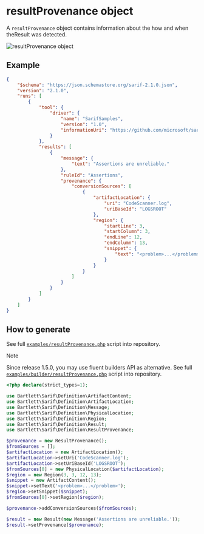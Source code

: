<!-- markdownlint-disable MD013 -->
# resultProvenance object

A `resultProvenance` object contains information about the how and when theResult was detected.

![resultProvenance object](../assets/images/reference-result-provenance.graphviz.svg)

## Example

```json
{
    "$schema": "https://json.schemastore.org/sarif-2.1.0.json",
    "version": "2.1.0",
    "runs": [
        {
            "tool": {
                "driver": {
                    "name": "SarifSamples",
                    "version": "1.0",
                    "informationUri": "https://github.com/microsoft/sarif-tutorials/"
                }
            },
            "results": [
                {
                    "message": {
                        "text": "Assertions are unreliable."
                    },
                    "ruleId": "Assertions",
                    "provenance": {
                        "conversionSources": [
                            {
                                "artifactLocation": {
                                    "uri": "CodeScanner.log",
                                    "uriBaseId": "LOGSROOT"
                                },
                                "region": {
                                    "startLine": 3,
                                    "startColumn": 3,
                                    "endLine": 12,
                                    "endColumn": 13,
                                    "snippet": {
                                        "text": "<problem>...</problem>"
                                    }
                                }
                            }
                        ]
                    }
                }
            ]
        }
    ]
}
```

## How to generate

See full [`examples/resultProvenance.php`][example-script] script into repository.

> [!NOTE]
> Since release 1.5.0, you may use fluent builders API as alternative.
> See full [`examples/builder/resultProvenance.php`][example-builder] script into repository.

[example-script]: https://github.com/llaville/sarif-php-sdk/blob/master/examples/resultProvenance.php
[example-builder]: https://github.com/llaville/sarif-php-sdk/blob/master/examples/builder/resultProvenance.php

```php
<?php declare(strict_types=1);

use Bartlett\Sarif\Definition\ArtifactContent;
use Bartlett\Sarif\Definition\ArtifactLocation;
use Bartlett\Sarif\Definition\Message;
use Bartlett\Sarif\Definition\PhysicalLocation;
use Bartlett\Sarif\Definition\Region;
use Bartlett\Sarif\Definition\Result;
use Bartlett\Sarif\Definition\ResultProvenance;

$provenance = new ResultProvenance();
$fromSources = [];
$artifactLocation = new ArtifactLocation();
$artifactLocation->setUri('CodeScanner.log');
$artifactLocation->setUriBaseId('LOGSROOT');
$fromSources[0] = new PhysicalLocation($artifactLocation);
$region = new Region(3, 3, 12, 13);
$snippet = new ArtifactContent();
$snippet->setText('<problem>...</problem>');
$region->setSnippet($snippet);
$fromSources[0]->setRegion($region);

$provenance->addConversionSources($fromSources);

$result = new Result(new Message('Assertions are unreliable.'));
$result->setProvenance($provenance);

```
